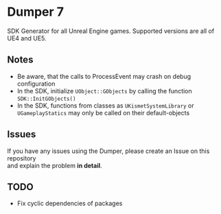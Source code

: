 
# Dumper 7

SDK Generator for all Unreal Engine games. Supported versions are all of UE4 and UE5.

## Notes

- Be aware, that the calls to ProcessEvent may crash on debug configuration
- In the SDK, initialize `UObject::GObjects` by calling the function `SDK::InitGObjects()`
- In the SDK, functions from classes as `UKismetSystemLibrary` or `UGameplayStatics` may only be called on their default-objects
## Issues

If you have any issues using the Dumper, please create an Issue on this repository\
and explain the problem **in detail**.
## TODO

- Fix cyclic dependencies of packages
